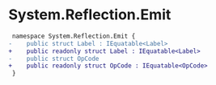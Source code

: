 # System.Reflection.Emit

``` diff
 namespace System.Reflection.Emit {
-    public struct Label : IEquatable<Label>
+    public readonly struct Label : IEquatable<Label>
-    public struct OpCode
+    public readonly struct OpCode : IEquatable<OpCode>
 }
```
